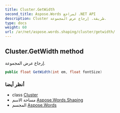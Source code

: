 ```yaml
---
title: Cluster.GetWidth
second_title: Aspose.Words لمراجع .NET API
description: Cluster طريقة. إرجاع عرض المجموعة.
type: docs
weight: 60
url: /ar/net/aspose.words.shaping/cluster/getwidth/
---
```

## Cluster.GetWidth method

إرجاع عرض المجموعة.

```csharp
public float GetWidth(int em, float fontSize)
```

### أنظر أيضا

* class [Cluster](../)
* مساحة الاسم [Aspose.Words.Shaping](../../cluster/)
* المجسم [Aspose.Words](../../../)


